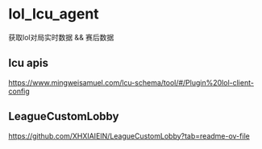 # lol_lcu_agent

获取lol对局实时数据 && 赛后数据

## lcu apis

https://www.mingweisamuel.com/lcu-schema/tool/#/Plugin%20lol-client-config

## LeagueCustomLobby

https://github.com/XHXIAIEIN/LeagueCustomLobby?tab=readme-ov-file




